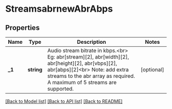 # StreamsabrnewAbrAbps

## Properties
Name | Type | Description | Notes
------------ | ------------- | ------------- | -------------
**_1** | **string** | Audio stream bitrate in kbps.&lt;br&gt; Eg: abr[stream][2], abr[width][2], abr[height][2], abr[vbps][2], abr[abps][2]&lt;br&gt; Note: add extra streams to the abr array as required. A maximum of 5 streams are supported. | [optional] 

[[Back to Model list]](../README.md#documentation-for-models) [[Back to API list]](../README.md#documentation-for-api-endpoints) [[Back to README]](../README.md)

